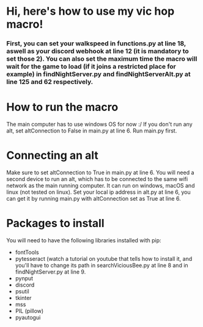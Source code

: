# Hi, here's how to use my vic hop macro!

### First, you can set your walkspeed in functions.py at line 18, aswell as your discord webhook at line 12 (it is mandatory to set those 2). You can also set the maximum time the macro will wait for the game to load (if it joins a restricted place for example) in findNightServer.py and findNightServerAlt.py at line 125 and 62 respectively.

# How to run the macro
The main computer has to use windows OS for now :/
If you don't run any alt, set altConnection to False in main.py at line 6.
Run main.py first.

# Connecting an alt
Make sure to set altConnection to True in main.py at line 6.
You will need a second device to run an alt, which has to be connected to the same wifi network as the main running computer. It can run on windows, macOS and linux (not tested on linux).
Set your local ip address in alt.py at line 6, you can get it by running main.py with altConnection set as True at line 6.

# Packages to install
You will need to have the following libraries installed with pip:
- fontTools
- pytesseract (watch a tutorial on youtube that tells how to install it, and you'll have to change its path in searchViciousBee.py at line 8 and in findNightServer.py at line 9.
- pynput
- discord
- psutil
- tkinter
- mss
- PIL (pillow)
- pyautogui
